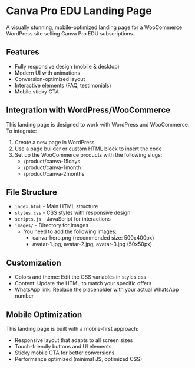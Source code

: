 # Canva Pro EDU Landing Page

A visually stunning, mobile-optimized landing page for a WooCommerce WordPress site selling Canva Pro EDU subscriptions.

## Features

- Fully responsive design (mobile & desktop)
- Modern UI with animations
- Conversion-optimized layout
- Interactive elements (FAQ, testimonials)
- Mobile sticky CTA

## Integration with WordPress/WooCommerce

This landing page is designed to work with WordPress and WooCommerce. To integrate:

1. Create a new page in WordPress
2. Use a page builder or custom HTML block to insert the code
3. Set up the WooCommerce products with the following slugs:
   - /product/canva-15days
   - /product/canva-1month
   - /product/canva-2months

## File Structure

- `index.html` - Main HTML structure
- `styles.css` - CSS styles with responsive design
- `scripts.js` - JavaScript for interactions
- `images/` - Directory for images
  - You need to add the following images:
    - canva-hero.png (recommended size: 500x400px)
    - avatar-1.jpg, avatar-2.jpg, avatar-3.jpg (50x50px)

## Customization

- Colors and theme: Edit the CSS variables in styles.css
- Content: Update the HTML to match your specific offers
- WhatsApp link: Replace the placeholder with your actual WhatsApp number

## Mobile Optimization

This landing page is built with a mobile-first approach:
- Responsive layout that adapts to all screen sizes
- Touch-friendly buttons and UI elements
- Sticky mobile CTA for better conversions
- Performance optimized (minimal JS, optimized CSS) 